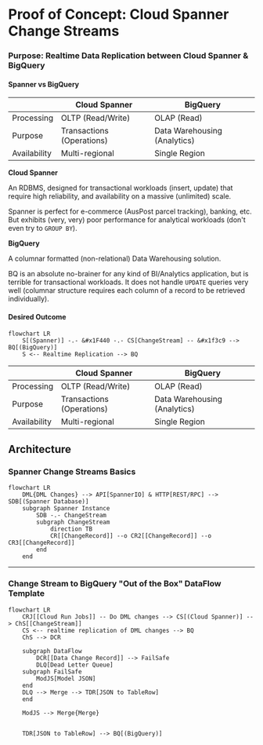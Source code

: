 # Proof of Concept: Cloud Spanner Change Streams

### Purpose: Realtime Data Replication between Cloud Spanner & BigQuery

#### Spanner vs BigQuery

|              | Cloud Spanner             | BigQuery                     | 
|--------------|---------------------------|------------------------------|
| Processing   | OLTP (Read/Write)         | OLAP (Read)                  |
| Purpose      | Transactions (Operations) | Data Warehousing (Analytics) |
| Availability | Multi-regional            | Single Region                |

**Cloud Spanner** 

An RDBMS, designed for transactional workloads (insert, update) that require high reliability, and availability on a massive (unlimited) scale. 

Spanner is perfect for e-commerce (AusPost parcel tracking), banking, etc. But exhibits (very, very) poor performance for analytical workloads (don't even try to `GROUP BY`).

**BigQuery** 

A columnar formatted (non-relational) Data Warehousing solution.

BQ is an absolute no-brainer for any kind of BI/Analytics application, but is terrible for transactional workloads. It does not handle `UPDATE` queries very well (columnar structure requires each column of a record to be retrieved individually).

#### Desired Outcome
```mermaid
flowchart LR
    S[(Spanner)] -.- &#x1F440 -.- CS[ChangeStream] -- &#x1f3c9 --> BQ[(BigQuery)]
    S <-- Realtime Replication --> BQ
```

|              | Cloud Spanner             | BigQuery                     | 
|--------------|---------------------------|------------------------------|
| Processing   | OLTP (Read/Write)         | OLAP (Read)                  |
| Purpose      | Transactions (Operations) | Data Warehousing (Analytics) |
| Availability | Multi-regional            | Single Region                |

## Architecture
### Spanner Change Streams Basics
```mermaid
flowchart LR
    DML{DML Changes} --> API[SpannerIO] & HTTP[REST/RPC] --> SDB[(Spanner Database)]
    subgraph Spanner Instance 
        SDB -.- ChangeStream
        subgraph ChangeStream
            direction TB
            CR[[ChangeRecord]] --o CR2[[ChangeRecord]] --o CR3[[ChangeRecord]]
        end
    end
```

---

### Change Stream to BigQuery "Out of the Box" DataFlow Template
```mermaid
flowchart LR
    CRJ[[Cloud Run Jobs]] -- Do DML changes --> CS[(Cloud Spanner)] --> ChS[[ChangeStream]] 
    CS <-- realtime replication of DML changes --> BQ
    ChS --> DCR
    
    subgraph DataFlow
        DCR[[Data Change Record]] --> FailSafe
        DLQ[Dead Letter Queue]
    subgraph FailSafe
        ModJS[Model JSON]
    end
    DLQ --> Merge --> TDR[JSON to TableRow]
    end
    
    ModJS --> Merge{Merge}
    
    
    TDR[JSON to TableRow] --> BQ[(BigQuery)]
```